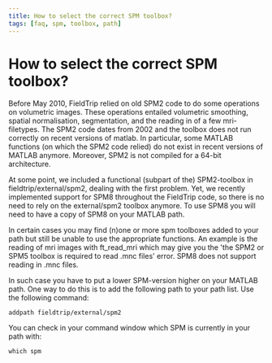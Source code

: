 ```yaml
---
title: How to select the correct SPM toolbox?
tags: [faq, spm, toolbox, path]
---
```


# How to select the correct SPM toolbox?

Before May 2010, FieldTrip relied on old SPM2 code to do some operations on volumetric images. These operations entailed volumetric smoothing, spatial normalisation, segmentation, and the reading in of a few mri-filetypes. The SPM2 code dates from 2002 and the toolbox does not run correctly on recent versions of matlab. In particular, some MATLAB functions (on which the SPM2 code relied) do not exist in recent versions of MATLAB anymore. Moreover, SPM2 is not compiled for a 64-bit architecture.

At some point, we included a functional (subpart of the) SPM2-toolbox in fieldtrip/external/spm2, dealing with the first problem. Yet, we recently implemented support for SPM8 throughout the FieldTrip code, so there is no need to rely on the external/spm2 toolbox anymore. To use SPM8 you will need to have a copy of SPM8 on your MATLAB path. 
 
In certain cases you may find (n)one or more spm toolboxes added to your path but still be unable to use the appropriate functions. An example is the reading of mri images with ft_read_mri which may give you the 'the SPM2 or SPM5 toolbox is required to read .mnc files' error. SPM8 does not support reading in .mnc files.

In such case you have to put a lower SPM-version higher on your MATLAB path. One way to do this is to add the following path to your path list. Use the following command:

    addpath fieldtrip/external/spm2

You can check in your command window which SPM is currently in your path with:

    which spm

    

